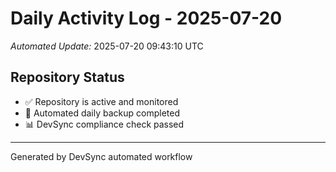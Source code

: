 # Daily Activity Log - 2025-07-20

*Automated Update:* 2025-07-20 09:43:10 UTC

## Repository Status
- ✅ Repository is active and monitored
- 🔄 Automated daily backup completed
- 📊 DevSync compliance check passed

---
Generated by DevSync automated workflow
